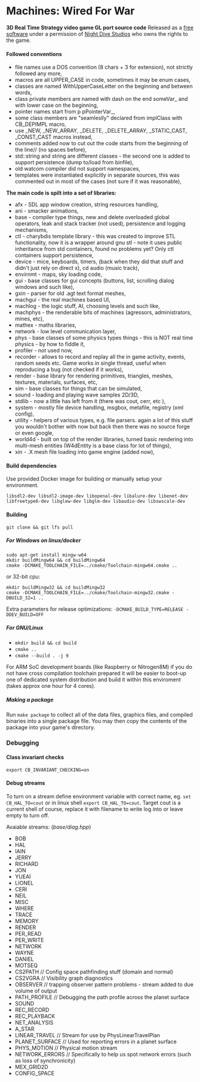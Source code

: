 # Machines: Wired For War

**3D Real Time Strategy video game GL port source code**
Released as a [free software](https://en.wikipedia.org/wiki/Free_software) under a permission of [Night Dive Studios](https://www.nightdivestudios.com/) who owns the rights to the game.

#### Followed conventions
- file names use a DOS convention (8 chars + 3 for extension), not strictly followed any more,
- macros are all UPPER_CASE in code, sometimes it may be enum cases, 
- classes are named WithUpperCaseLetter on the beginning and between words,
- class private members are named with dash on the end someVar_ and with lower case on the beginning,
- pointer names start from p pPointerVar_,
- some class members are "seamleslly" declared from implClass with CB_DEPIMPL macro, 
- use _NEW, _NEW_ARRAY, _DELETE, _DELETE_ARRAY, _STATIC_CAST, _CONST_CAST macros instead,
- comments added now to cut out the code starts from the beginning of the line// (no spaces before),
- std::string and string are different classes - the second one is added to support persistence (dump to/load from binfile),
- old watcom compiler did not support namespaces,
- templates were instantiated explicitly in separate sources, this was commented out in most of the cases (not sure if it was reasonable),

**The main code is spilt into a set of libraries:**
- afx - SDL app window creation, string resources handling,
- ani - smacker animations,
- base - compiler type things, new and delete overloaded global operators, leak and stack tracker (not used), persistence and logging mechanisms,
- ctl - charybdis template library - this was created to improve STL functionality, now it is a wrapper around gnu stl - note it uses public inheritance from std containers, found no problems yet? Only ctl containers support persistence,
- device - mice, keyboards, timers, (back when they did that stuff and didn't just rely on direct x), cd audio (music track),
- envirnmt - maps, sky loading code,
- gui - base classes for gui concepts (buttons, list, scrolling dialog windows and such like),
- gxin - parser for old .agt text format meshes,
- machgui - the real machines based UI,
- machlog - the logic stuff, AI, choosing levels and such like,
- machphys - the renderable bits of machines (agressors, administrators, mines, etc),
- mathex - maths libraries,
- network - low level communication layer,
- phys - base classes of some physics types things - this is NOT real time physics - by how to fiddle it,
- profiler - not used now,
- recorder - allows to record and replay all the  in game activity, events, random seeds etc. Game works in single thread, useful when reproducing a bug (not checked if it works),
- render - base library for rendering primitives, triangles, meshes, textures, materials, surfaces, etc,
- sim - base classes for things that can be simulated,
- sound - loading and playing wave samples 2D/3D,
- stdlib - now a little has left from it (there was cout, cerr, etc ),
- system - mostly file device handling, msgbox, metafile, registry (xml config),
- utility - helpers of various types, e.g. file parsers. again a lot of this stuff you wouldn't bother with now but back then there was no source forge or even google, 
- world4d - built on top of the render libraries, turned basic rendering into multi-mesh entities (W4dEntity is a base class for lot of things),
- xin - .X mesh file loading into game engine (added now),

#### Build dependencies
Use provided Docker image for building or manually setup your environment.

`libsdl2-dev libsdl2-image-dev libopenal-dev libalure-dev libenet-dev libfreetype6-dev libglew-dev libglm-dev libaudio-dev libswscale-dev`

####  Building
`git clone && git lfs pull`

##### For Windows on linux/docker
```
sudo apt-get install mingw-w64
mkdir buildMingw64 && cd buildMingw64
cmake -DCMAKE_TOOLCHAIN_FILE=../cmake/Toolchain-mingw64.cmake ..
```
or 32-bit cpu:
```
mkdir buildMingw32 && cd buildMingw32
cmake -DCMAKE_TOOLCHAIN_FILE=../cmake/Toolchain-mingw32.cmake -DBUILD_32=1 ..
```

Extra parameters for release optimizations: 
`-DCMAKE_BUILD_TYPE=RELEASE -DDEV_BUILD=OFF`

##### For GNU/Linux
+ `mkdir build && cd build`
+ `cmake ..`
+ `cmake --build . -j 9`

For ARM SoC development boards (like Raspberry or Nitrogen8M) if you do not have cross compilation toolchain prepared it will be easier to boot-up one of dedicated system distribution and build it within this enviroment (takes approx one hour for 4 cores).

##### Making a package
Run `make package` to collect all of the data files, graphics files, and compiled binaries into a single package file. You may then copy the contents of the package into your game's directory.

### Debugging

#### Class invariant checks
`export CB_INVARIANT_CHECKING=on`

#### Debug streams
To turn on a stream define environment variable with correct name, eg. `set CB_HAL_TO=cout` or in linux shell `export CB_HAL_TO=cout`.
Target cout is a current shell of course, replace it with filename to write log into or leave empty to turn off.

Avaiable streams: (*base/diag.hpp*)
- BOB
- HAL
- IAIN
- JERRY
- RICHARD
- JON
- YUEAI
- LIONEL
- CERI
- NEIL
- MISC
- WHERE
- TRACE
- MEMORY
- RENDER
- PER_READ
- PER_WRITE
- NETWORK
- WAYNE
- DANIEL
- MOTSEQ
- CS2PATH         // Config space pathfinding stuff (domain and normal)
- CS2VGRA         // Visibility graph diagnostics
- OBSERVER        // trapping observer pattern problems - stream added to due volume of output
- PATH_PROFILE    // Debugging the path profile across the planet surface
- SOUND
- REC_RECORD
- REC_PLAYBACK
- NET_ANALYSIS
- A_STAR
- LINEAR_TRAVEL      // Stream for use by PhysLinearTravelPlan
- PLANET_SURFACE     // Used for reporting errors in a planet surface
- PHYS_MOTION        // Physical motion stream
- NETWORK_ERRORS     // Specifically to help us spot network errors (such as loss of synchronicity)
- MEX_GRID2D
- CONFIG_SPACE
